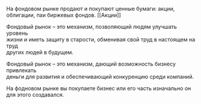На фондовом рынке продают и покупают ценные бумаги: акции, облигации, паи биржевых фондов. [[Акции]]

Фондовый рынок – это механизм, позволяющий людям улучшать уровень  
жизни и иметь защиту в старости, обменивая свой труд в настоящем на труд  
других людей в будущем.

Фондовый рынок – это механизм, дающий возможность бизнесу привлекать  
деньги для развития и обеспечивающий конкуренцию среди компаний.

На фодновом рынке вы покупаете бизнес или его часть изначально он для этого создавался. 
